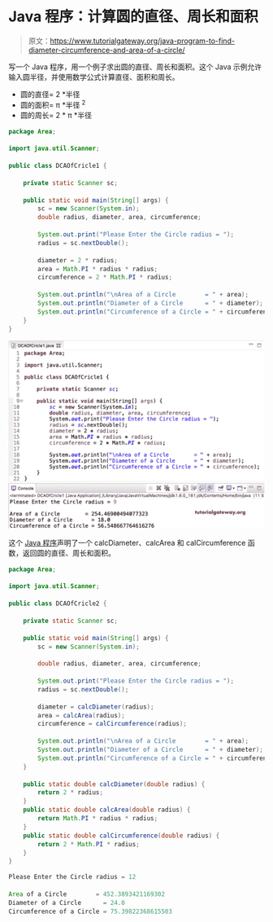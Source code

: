 # Java 程序：计算圆的直径、周长和面积

> 原文：<https://www.tutorialgateway.org/java-program-to-find-diameter-circumference-and-area-of-a-circle/>

写一个 Java 程序，用一个例子求出圆的直径、周长和面积。这个 Java 示例允许输入圆半径，并使用数学公式计算直径、面积和周长。

*   圆的直径= 2 *半径
*   圆的面积= π *半径 <sup>2</sup>
*   圆的周长= 2 * π *半径

```java
package Area;

import java.util.Scanner;

public class DCAOfCricle1 {

	private static Scanner sc;

	public static void main(String[] args) {
		sc = new Scanner(System.in);	
		double radius, diameter, area, circumference;	

		System.out.print("Please Enter the Circle radius = ");
		radius = sc.nextDouble();	

		diameter = 2 * radius;
		area = Math.PI * radius * radius; 
		circumference = 2 * Math.PI * radius;

		System.out.println("\nArea of a Circle        = " + area);
		System.out.println("Diameter of a Circle      = " + diameter);
		System.out.println("Circumference of a Circle = " + circumference);
	}
}
```

![Java Program to find Diameter, Circumference, and Area of a Circle 1](img/833251b4a41e53b0acf7fd931cd132da.png)

这个 [Java 程序](https://www.tutorialgateway.org/learn-java-programs/)声明了一个 calcDiameter、calcArea 和 calCircumference 函数，返回圆的直径、周长和面积。

```java
package Area;

import java.util.Scanner;

public class DCAOfCricle2 {

	private static Scanner sc;

	public static void main(String[] args) {
		sc = new Scanner(System.in);

		double radius, diameter, area, circumference;

		System.out.print("Please Enter the Circle radius = ");
		radius = sc.nextDouble();

		diameter = calcDiameter(radius);
		area = calcArea(radius); 
		circumference = calCircumference(radius);

		System.out.println("\nArea of a Circle        = " + area);
		System.out.println("Diameter of a Circle      = " + diameter);
		System.out.println("Circumference of a Circle = " + circumference);
	}

	public static double calcDiameter(double radius) {
		return 2 * radius;
	}
	public static double calcArea(double radius) {
		return Math.PI * radius * radius;
	}
	public static double calCircumference(double radius) {
		return 2 * Math.PI * radius;
	}
}
```

```java
Please Enter the Circle radius = 12

Area of a Circle        = 452.3893421169302
Diameter of a Circle      = 24.0
Circumference of a Circle = 75.39822368615503
```
